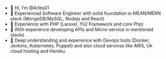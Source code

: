 - 👋 Hi, I’m @Aribs01
- 👀 Experienced Software Engineer with solid foundation in MEAN/MERN stack (MongoDB/MySQL, Nodejs and React)
- 👀 Experience with PHP (Laravel, Yii2 Framework and core Php)
- 👀 With experience developing APIs and Micro-service in mentioned stacks 
- 👀 Deep understanding and experience with Devops tools (Docker, Jenkins, Kubernetes, Puppet) and also cloud services like AWS, Uk cloud hosting and Heroku.

<!---
Aribs01/Aribs01 is a ✨ special ✨ repository because its `README.md` (this file) appears on your GitHub profile.
You can click the Preview link to take a look at your changes.
--->
